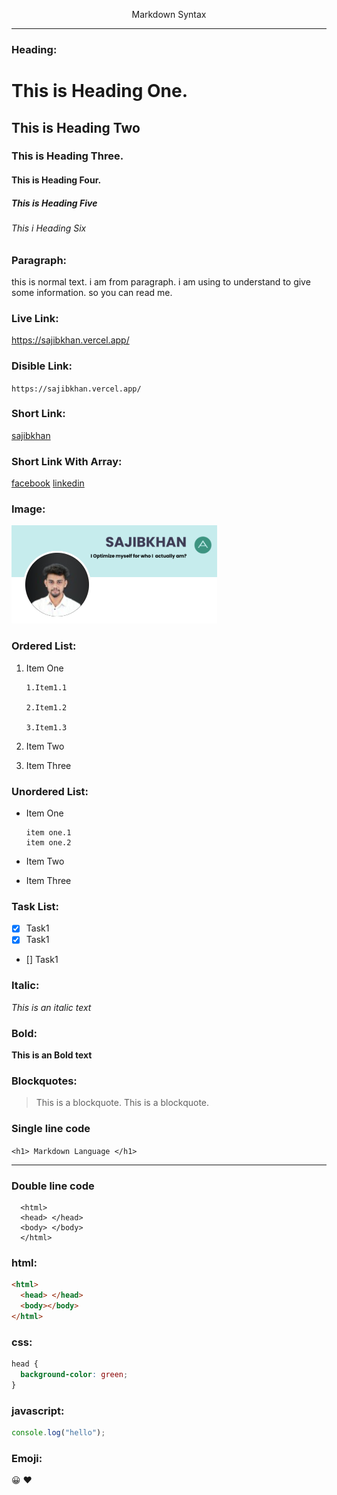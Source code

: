 
<!-- Remember README file can understand HTML Tag -->

<p align='center'>Markdown Syntax</p>

---

<!-- Heading Syntax Start -->
### Heading:

# This is Heading One.
## This is Heading Two
### This is Heading Three.
#### This is Heading Four.
##### This is Heading Five
###### This i Heading Six
<!-- Heading Syntax Start -->


<!-- Paragraph Syntax Start -->
### Paragraph:
this is normal text. i am from paragraph. i am using to understand to give some information. so you can read me.
<!-- Paragraph Syntax End -->


<!-- Link Syntax Start -->
### Live Link:
https://sajibkhan.vercel.app/

### Disible Link:

`https://sajibkhan.vercel.app/`

### Short Link:

[sajibkhan](https://sajibkhan.vercel.app/)

### Short Link With Array:

[facebook][facebook]
[linkedin][linkedin]

[facebook]: https://www.facebook.com/
[linkedin]: https://www.linkedin.com/feed/
<!-- Link Syntax End -->



<!-- Image Syntax Start -->
### Image:
![profile](./images/profile.jpg)
<!-- Image Syntax End -->



<!-- List Syntax Start -->
### Ordered List:
1. Item One

       1.Item1.1

       2.Item1.2

       3.Item1.3
2. Item Two
3. Item Three

### Unordered List:

- Item One

      item one.1
      item one.2
    
- Item Two
- Item Three

### Task List:

- [x] Task1
- [x] Task1
- [] Task1

<!-- List Syntax End -->



<!-- Italic Syntax Start -->
### Italic:
_This is an italic text_
<!-- Italic Syntax End -->


<!-- Bold Syntax Start -->
### Bold:
**This is an Bold text**
<!-- Bold Syntax End -->


<!-- space Syntax Start -->
<!-- double enter -->
<!-- space Syntax End -->



<!-- Blockquotes Syntax Start -->
### Blockquotes:
> This is a blockquote.
> This is a blockquote.
<!-- Blockquotes Syntax End -->



<!--  Code Syntax Start -->
### Single line code
`<h1> Markdown Language </h1>`
<!--  Code Syntax End -->


<!--  Horizontal rule Syntax Start -->
---
<!--  Horizontal rule Syntax End -->



<!--  Code Block Syntax Start -->
### Double line code
```
  <html>
  <head> </head>
  <body> </body>
  </html>
```
### html:
```html
<html>
  <head> </head>
  <body></body>
</html>
```
### css:
```css
head {
  background-color: green;
}
```
### javascript:
```javascript
console.log("hello");
```
<!--  Code Block Syntax End -->


<!--  Emoji Syntax Start -->
### Emoji:
😀 ❤️
<!--  Emoji Syntax End -->


